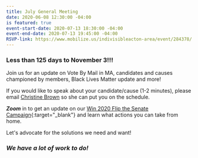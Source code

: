 ```yaml
---
title: July General Meeting
date: 2020-06-08 12:30:00 -04:00
is featured: true
event-start-date: 2020-07-13 18:30:00 -04:00
event-end-date: 2020-07-13 19:45:00 -04:00
RSVP-link: https://www.mobilize.us/indivisibleacton-area/event/284378/
---
```


### Less than 125 days to November 3!!!

Join us for an update on Vote By Mail in MA, candidates and causes championed by members, Black Lives Matter update and more!

If you would like to speak about your candidate/cause (1-2 minutes), please email [Christine Brown](mailto:Christine@IndivisibleActon.org) so she can put you on the schedule.  

***Zoom*** in to get an update on our [Win 2020 Flip the Senate Campaign](http://www.indivisibleacton-elections.org){:target="_blank"} and learn what actions you can take from home.

Let's advocate for the solutions we need and want!

### *We have a lot of work to do!*